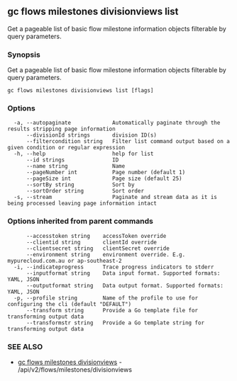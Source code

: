 ## gc flows milestones divisionviews list

Get a pageable list of basic flow milestone information objects filterable by query parameters.

### Synopsis

Get a pageable list of basic flow milestone information objects filterable by query parameters.

```
gc flows milestones divisionviews list [flags]
```

### Options

```
  -a, --autopaginate             Automatically paginate through the results stripping page information
      --divisionId strings       division ID(s)
      --filtercondition string   Filter list command output based on a given condition or regular expression
  -h, --help                     help for list
      --id strings               ID
      --name string              Name
      --pageNumber int           Page number (default 1)
      --pageSize int             Page size (default 25)
      --sortBy string            Sort by
      --sortOrder string         Sort order
  -s, --stream                   Paginate and stream data as it is being processed leaving page information intact
```

### Options inherited from parent commands

```
      --accesstoken string    accessToken override
      --clientid string       clientId override
      --clientsecret string   clientSecret override
      --environment string    environment override. E.g. mypurecloud.com.au or ap-southeast-2
  -i, --indicateprogress      Trace progress indicators to stderr
      --inputformat string    Data input format. Supported formats: YAML, JSON
      --outputformat string   Data output format. Supported formats: YAML, JSON
  -p, --profile string        Name of the profile to use for configuring the cli (default "DEFAULT")
      --transform string      Provide a Go template file for transforming output data
      --transformstr string   Provide a Go template string for transforming output data
```

### SEE ALSO

* [gc flows milestones divisionviews](gc_flows_milestones_divisionviews.html)	 - /api/v2/flows/milestones/divisionviews


